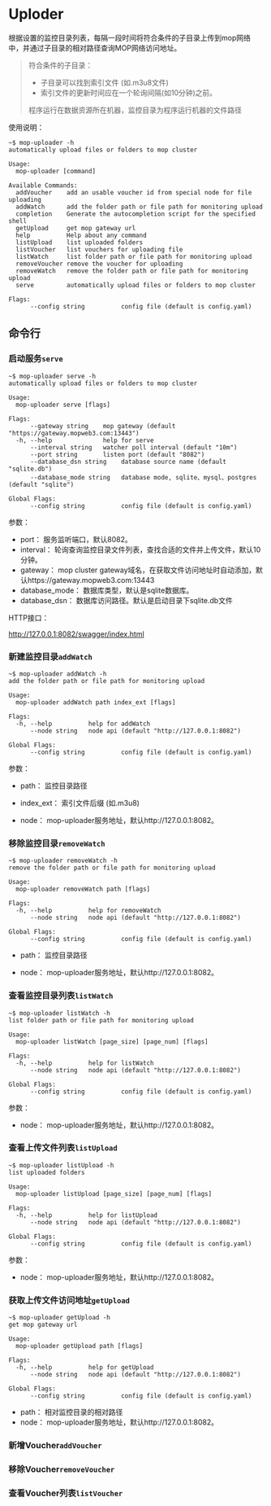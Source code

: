 # Uploder 

根据设置的监控目录列表，每隔一段时间将符合条件的子目录上传到mop网络中，并通过子目录的相对路径查询MOP网络访问地址。

> 符合条件的子目录：
>
> - 子目录可以找到索引文件 (如.m3u8文件)
> - 索引文件的更新时间应在一个轮询间隔(如10分钟)之前。
>
> 程序运行在数据资源所在机器，监控目录为程序运行机器的文件路径

使用说明：

```shell
~$ mop-uploader -h
automatically upload files or folders to mop cluster

Usage:
  mop-uploader [command]

Available Commands:
  addVoucher    add an usable voucher id from special node for file uploading
  addWatch      add the folder path or file path for monitoring upload
  completion    Generate the autocompletion script for the specified shell
  getUpload     get mop gateway url
  help          Help about any command
  listUpload    list uploaded folders
  listVoucher   list vouchers for uploading file
  listWatch     list folder path or file path for monitoring upload
  removeVoucher remove the voucher for uploading
  removeWatch   remove the folder path or file path for monitoring upload
  serve         automatically upload files or folders to mop cluster

Flags:
      --config string          config file (default is config.yaml)
```

## 命令行

### 启动服务`serve`

```shell
~$ mop-uploader serve -h
automatically upload files or folders to mop cluster

Usage:
  mop-uploader serve [flags]

Flags:
      --gateway string    mop gateway (default "https://gateway.mopweb3.com:13443")
  -h, --help              help for serve
      --interval string   watcher poll interval (default "10m")
      --port string       listen port (default "8082")
      --database_dsn string    database source name (default "sqlite.db")
      --database_mode string   database mode, sqlite、mysql、postgres (default "sqlite")

Global Flags:
      --config string          config file (default is config.yaml)
```

参数：

- port： 服务监听端口，默认8082。
- interval： 轮询查询监控目录文件列表，查找合适的文件并上传文件，默认10分钟。
- gateway： mop cluster gateway域名，在获取文件访问地址时自动添加，默认https://gateway.mopweb3.com:13443
- database_mode： 数据库类型，默认是sqlite数据库。 
- database_dsn： 数据库访问路径。默认是启动目录下sqlite.db文件

HTTP接口：

http://127.0.0.1:8082/swagger/index.html

### 新建监控目录`addWatch`

```shell
~$ mop-uploader addWatch -h
add the folder path or file path for monitoring upload

Usage:
  mop-uploader addWatch path index_ext [flags]

Flags:
  -h, --help          help for addWatch
      --node string   node api (default "http://127.0.0.1:8082")

Global Flags:
      --config string          config file (default is config.yaml)
```

参数：

- path： 监控目录路径
- index_ext： 索引文件后缀 (如.m3u8)

- node： mop-uploader服务地址，默认http://127.0.0.1:8082。

### 移除监控目录`removeWatch`

```shell
~$ mop-uploader removeWatch -h
remove the folder path or file path for monitoring upload

Usage:
  mop-uploader removeWatch path [flags]

Flags:
  -h, --help          help for removeWatch
      --node string   node api (default "http://127.0.0.1:8082")

Global Flags:
      --config string          config file (default is config.yaml)
```

- path： 监控目录路径

- node： mop-uploader服务地址，默认http://127.0.0.1:8082。

### 查看监控目录列表`listWatch`

```shell
~$ mop-uploader listWatch -h
list folder path or file path for monitoring upload

Usage:
  mop-uploader listWatch [page_size] [page_num] [flags]

Flags:
  -h, --help          help for listWatch
      --node string   node api (default "http://127.0.0.1:8082")

Global Flags:
      --config string          config file (default is config.yaml)
```

参数：

- node： mop-uploader服务地址，默认http://127.0.0.1:8082。

### 查看上传文件列表`listUpload`

```shell
~$ mop-uploader listUpload -h
list uploaded folders

Usage:
  mop-uploader listUpload [page_size] [page_num] [flags]

Flags:
  -h, --help          help for listUpload
      --node string   node api (default "http://127.0.0.1:8082")

Global Flags:
      --config string          config file (default is config.yaml)
```

参数：

- node： mop-uploader服务地址，默认http://127.0.0.1:8082。

### 获取上传文件访问地址`getUpload`

```shell
~$ mop-uploader getUpload -h
get mop gateway url

Usage:
  mop-uploader getUpload path [flags]

Flags:
  -h, --help          help for getUpload
      --node string   node api (default "http://127.0.0.1:8082")

Global Flags:
      --config string          config file (default is config.yaml)
```

- path： 相对监控目录的相对路径
- node： mop-uploader服务地址，默认http://127.0.0.1:8082。

### 新增Voucher`addVoucher`

### 移除Voucher`removeVoucher`

### 查看Voucher列表`listVoucher`